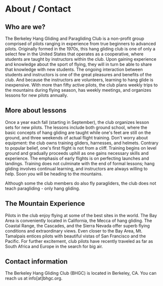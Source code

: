 # About / Contact

## Who are we?

The Berkeley Hang Gliding and Paragliding Club is a non-profit group
comprised of pilots ranging in experience from true beginners to
advanced pilots. Originally formed in the 1970s, this hang gliding club
is one of only a select few in the United States that operates as a
cooperative, where students are taught by instructors within the club.
Upon gaining experience and knowledge about the sport of flying, they
will in turn be able to share that knowledge with new students. The
ongoing interaction between students and instructors is one of the great
pleasures and benefits of the club. And because the instructors are
volunteers, learning to hang glide is inexpensive. With more than fifty
active pilots, the club plans weekly trips to the mountains during
flying season, has weekly meetings, and organizes lessons for new pilots
annually.

## More about lessons

Once a year each fall (starting in September), the club organizes lesson
sets for new pilots. The lessons include both ground school, where the
basic concepts of hang gliding are taught while one's feet are still on
the ground, and three weekends of actual flight training. Don't worry
about equipment: the club owns training gliders, harnesses, and helmets.
Contrary to popular belief, one's first flight is not from a cliff.
Training begins on level ground and gradually proceeds uphill as one
gains necessary skills and experience. The emphasis of early flights is
on perfecting launches and landings. Training does not culminate with
the end of formal lessons; hang gliding involves continual learning, and
instructors are always willing to help. Soon you will be heading to the
mountains.

Although some the club members do also fly paragliders, the club does
not teach paragliding - only hang gliding.


## The Mountain Experience

Pilots in the club enjoy flying at some of the best sites in the world.
The Bay Area is conveniently located in California, the Mecca of hang
gliding. The Coastal Range, the Cascades, and the Sierra Nevada offer
superb flying conditions and extraordinary views. Even closer to the Bay
Area, Mt. Tamalpais entices pilots with beautiful vistas of San
Francisco and the Pacific. For further excitement, club pilots have
recently traveled as far as South Africa and Europe in the search for
big air.


## Contact information

The Berkeley Hang Gliding Club (BHGC) is located in Berkeley, CA. You
can reach us at info[at]bhgc.org.
